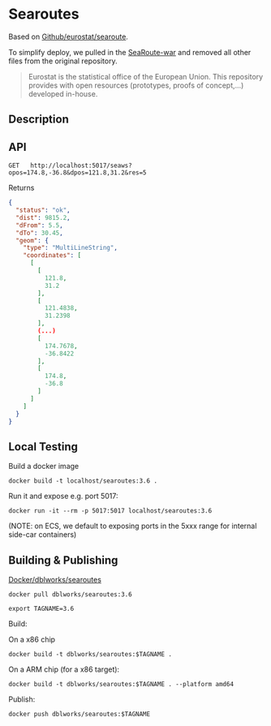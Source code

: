 # Searoutes

Based on [Github/eurostat/searoute](https://github.com/eurostat/searoute).

To simplify deploy, we pulled in the [SeaRoute-war](https://jarcasting.de/artifacts/eu.europa.ec.eurostat/searoute-war/)
and removed all other files from the original repository.

> Eurostat is the statistical office of the European Union. This repository provides with open resources (prototypes, proofs of concept,...) developed in-house.

## Description

## API

```shell
GET   http://localhost:5017/seaws?opos=174.8,-36.8&dpos=121.8,31.2&res=5
```

Returns

```json
{
  "status": "ok",
  "dist": 9815.2,
  "dFrom": 5.5,
  "dTo": 30.45,
  "geom": {
    "type": "MultiLineString",
    "coordinates": [
      [
        [
          121.8,
          31.2
        ],
        [
          121.4838,
          31.2398
        ],
        (...)
        [
          174.7678,
          -36.8422
        ],
        [
          174.8,
          -36.8
        ]
      ]
    ]
  }
}
```

## Local Testing

Build a docker image

```shell
docker build -t localhost/searoutes:3.6 .
```

Run it and expose e.g. port 5017:

```shell
docker run -it --rm -p 5017:5017 localhost/searoutes:3.6
```

(NOTE: on ECS, we default to exposing ports in the 5xxx range for internal side-car containers)

## Building & Publishing

[Docker/dblworks/searoutes](https://hub.docker.com/r/dblworks/searoutes)

```shell
docker pull dblworks/searoutes:3.6
```

```shell
export TAGNAME=3.6
```

Build:

On a x86 chip

```shell
docker build -t dblworks/searoutes:$TAGNAME .
```

On a ARM chip (for a x86 target):

```shell
docker build -t dblworks/searoutes:$TAGNAME . --platform amd64
```

Publish:

```shell
docker push dblworks/searoutes:$TAGNAME
```
